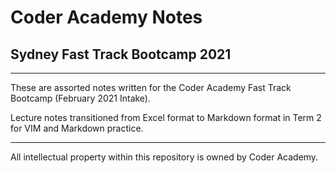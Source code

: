 # Coder Academy Notes
## Sydney Fast Track Bootcamp 2021

<hr>

These are assorted notes written for the Coder Academy Fast Track Bootcamp (February 2021 Intake).

Lecture notes transitioned from Excel format to Markdown format in Term 2 for VIM and Markdown practice.

<hr>

All intellectual property within this repository is owned by Coder Academy.
